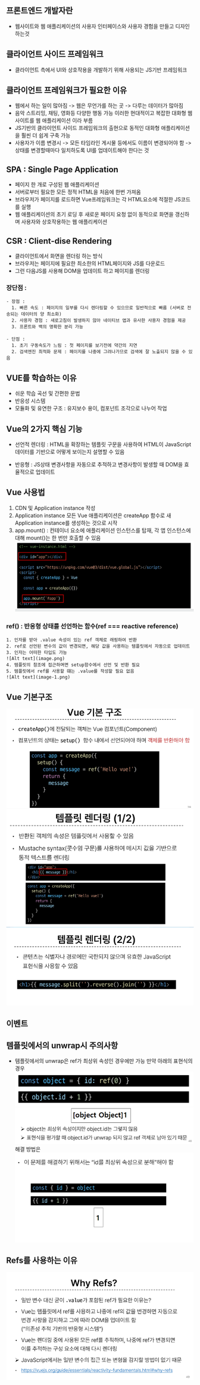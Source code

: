 ## 프론트엔드 개발자란
  - 웹사이트와 웹 애플리케이션의 사용자 인터페이스와 사용자 경험을 만들고 디자인 하는것

## 클라이언트 사이드 프레임워크
  - 클라이언트 측에서 UI와 상호작용을 개발하기 위해 사용되는 JS기반 프레임워크

## 클라이언트 프레임워크가 필요한 이유
  - 웹에서 하는 일이 많아짐 -> 웹은 무언가를 하는 곳 -> 다루는 데이터가 많아짐
  - 음악 스트리밍, 채팅, 영화등 다양한 행동 가능 이러한 현대적이고 복잡한 대화형 웹 사이트를 웹 애플리케이션 이라 부름
  - JS기반의 클라이언트 사이드 프레임워크의 출현으로 동적인 대화형 애플리케이션을 훨씬 더 쉽게 구축 가능
  - 사용자가 이름 변경시 -> 모든 타임라인 게시물 등에서도 이름이 변경되어야 함 -> 상태를 변경할때마다 일치하도록 UI를 업데이트해야 한다는 것

## SPA : Single Page Application
  - 페이지 한 개로 구성된 웹 애플리케이션
  - 서버로부터 필요한 모든 정적 HTML을 처음에 한번 가져옴
  - 브라우저가 페이지를 로드하면 Vue프레임워크는 각 HTML요소에 적절한 JS코드를 실행
  - 웹 애플리케이션의 초기 로딩 후 새로운 페이지 요청 없이 동적으로 화면을 갱신하며 사용자와 상호작용하는 웹 애플리케이션

## CSR : Client-dise Rendering
  - 클라이언트에서 화면을 렌더링 하는 방식
  - 브라우저는 페이지에 필요한 최소한의 HTML페이지와 JS를 다운로드
  - 그런 다음JS를 사용해 DOM을 업데이트 하고 페이지를 렌더링
  ### 장단점 :
    - 장점 :
      1. 빠른 속도 : 페이지의 일부를 다시 렌더링할 수 있으므로 일반적으로 빠름 (서버로 전송되는 데이터의 양 최소화)
      2. 사용자 경험 : 새로고침이 발생하지 않아 네이티브 앱과 유사한 사용자 경험을 제공
      3. 프론트와 백의 명확한 분리 가능
    
    - 단점 :
      1. 초기 구동속도가 느림 : 첫 페이지를 보기전에 약간의 지연
      2. 검색엔진 최적화 문제 : 페이지를 나중에 그려나가므로 검색에 잘 노출되지 않을 수 있음

## VUE를 학습하는 이유
  - 쉬운 학습 곡선 및 간편한 문법
  - 반응성 시스템
  - 모듈화 및 유연한 구조 : 유지보수 용이, 컴포넌트 조각으로 나누어 작업

## Vue의 2가지 핵심 기능
  - 선언적 렌더링 : HTML을 확장하는 템플릿 구문을 사용하여 HTML이 JavaScript데이터를 기반으로 어떻게 보이는지 설명할 수 있음

  - 반응형 : JS상태 변경사항을 자동으로 추적하고 변경사항이 발생할 때 DOM을 효율적으로 업데이트


## Vue 사용법
  1. CDN 및 Application instance 작성
  2. Application instance 모든 Vue 애플리케이션은 createApp 함수로 새 Application instance를 생성하는 것으로 시작
  3. app.mount() : 컨테이너 요소에 애플리케이션 인스턴스를 탑재, 각 앱 인스턴스에 대해 mount()는 한 번만 호출할 수 있음
  ![Alt text](image-5.png)

  ### ref() : 반응형 상태를 선언하는 함수(ref === reactive reference)
    1. 인자를 받아 .value 속성이 있는 ref 객체로 래핑하여 반환
    2. ref로 선언된 변수의 값이 변경되면, 해당 값을 사용하는 템플릿에서 자동으로 업데이트
    3. 인자는 어떠한 타입도 가능
    ![Alt text](image.png)
    4. 템플릿의 참조에 접근하며면 setup함수에서 선언 및 반환 필요
    5. 템플릿에서 ref를 사용할 떄는 .value를 작성할 필요 없음
    ![Alt text](image-1.png)

## Vue 기본구조
  ![Alt text](image-2.png)
  ![Alt text](image-3.png)
  ![Alt text](image-4.png)

## 이벤트

## 템플릿에서의 unwrap시 주의사항
  - 템플릿에서의 unwrap은 ref가 최상위 속성인 경우에만 가능
  만약 아래의 표현식의 경우
  ![Alt text](image-6.png)
  ![Alt text](image-7.png)
  해결 방법은
  ![Alt text](image-8.png)

## Refs를 사용하는 이유
  ![Alt text](image-9.png)